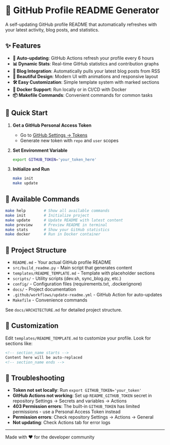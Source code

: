 # 🚀 GitHub Profile README Generator

A self-updating GitHub profile README that automatically refreshes with your latest activity, blog posts, and statistics.

## ✨ Features

- **🔄 Auto-updating**: GitHub Actions refresh your profile every 6 hours
- **📊 Dynamic Stats**: Real-time GitHub statistics and contribution graphs
- **📝 Blog Integration**: Automatically pulls your latest blog posts from RSS
- **🎨 Beautiful Design**: Modern UI with animations and responsive layout
- **🛠️ Easy Customization**: Simple template system with marked sections
- **🐳 Docker Support**: Run locally or in CI/CD with Docker
- **📦 Makefile Commands**: Convenient commands for common tasks

## 🚀 Quick Start

1. **Get a GitHub Personal Access Token**
   - Go to [GitHub Settings → Tokens](https://github.com/settings/tokens)
   - Generate new token with `repo` and `user` scopes

2. **Set Environment Variable**
   ```bash
   export GITHUB_TOKEN='your_token_here'
   ```

3. **Initialize and Run**
   ```bash
   make init
   make update
   ```

## 🎯 Available Commands

```bash
make help        # Show all available commands
make init        # Initialize project
make update      # Update README with latest content
make preview     # Preview README in terminal
make stats       # Show your GitHub statistics
make docker      # Run in Docker container
```

## 📁 Project Structure

- `README.md` - Your actual GitHub profile README
- `src/build_readme.py` - Main script that generates content
- `templates/README_TEMPLATE.md` - Template with placeholder sections
- `scripts/` - Utility scripts (dev.sh, sync_blog.py, etc.)
- `config/` - Configuration files (requirements.txt, .dockerignore)
- `docs/` - Project documentation
- `.github/workflows/update-readme.yml` - GitHub Action for auto-updates
- `Makefile` - Convenience commands

See `docs/ARCHITECTURE.md` for detailed project structure.

## 🎨 Customization

Edit `templates/README_TEMPLATE.md` to customize your profile. Look for sections like:

```markdown
<!-- section_name starts -->
Content here will be auto-replaced
<!-- section_name ends -->
```

## 🚨 Troubleshooting

- **Token not set locally**: Run `export GITHUB_TOKEN='your_token'`
- **GitHub Actions not working**: Set up `README_GITHUB_TOKEN` secret in repository Settings → Secrets and variables → Actions
- **403 Permission errors**: The built-in `GITHUB_TOKEN` has limited permissions - use a Personal Access Token instead
- **Permission errors**: Check repository Settings → Actions → General
- **Not updating**: Check Actions tab for error logs

---

Made with ❤️ for the developer community
